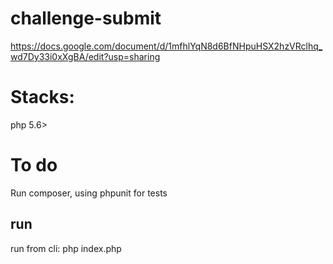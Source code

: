 # challenge-submit

https://docs.google.com/document/d/1mfhlYqN8d6BfNHpuHSX2hzVRclhq_wd7Dy33i0xXgBA/edit?usp=sharing

# Stacks: 
php 5.6>

# To do
Run composer, using phpunit for tests

## run

run from cli: php index.php



